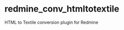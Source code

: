 redmine_conv_htmltotextile
==========================

HTML to Textile conversion plugin for Redmine